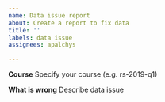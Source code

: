 ```yaml
---
name: Data issue report
about: Create a report to fix data
title: ''
labels: data issue
assignees: apalchys

---
```


**Course**
Specify your course (e.g. rs-2019-q1)

**What is wrong**
Describe data issue

